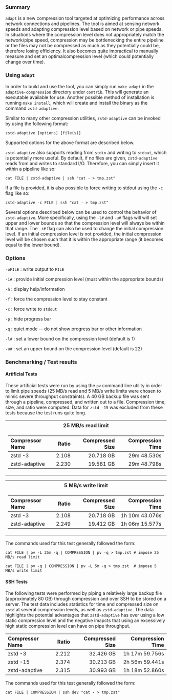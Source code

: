 ### Summary

`adapt` is a new compression tool targeted at optimizing performance across network connections and pipelines. The tool is aimed at sensing network speeds and adapting compression level based on network or pipe speeds.
In situations where the compression level does not appropriately match the network/pipe speed, compression may be bottlenecking the entire pipeline or the files may not be compressed as much as they potentially could be, therefore losing efficiency. It also becomes quite impractical to manually measure and set an optimalcompression level (which could potentially change over time). 

### Using `adapt`

In order to build and use the tool, you can simply run `make adapt` in the `adaptive-compression` directory under `contrib`. This will generate an executable available for use. Another possible method of installation is running `make install`, which will create and install the binary as the command `zstd-adaptive`.

Similar to many other compression utilities, `zstd-adaptive` can be invoked by using the following format:

`zstd-adaptive [options] [file(s)]`

Supported options for the above format are described below. 

`zstd-adaptive` also supports reading from `stdin` and writing to `stdout`, which is potentially more useful. By default, if no files are given, `zstd-adaptive` reads from and writes to standard I/O. Therefore, you can simply insert it within a pipeline like so:

`cat FILE | zstd-adaptive | ssh "cat - > tmp.zst"`

If a file is provided, it is also possible to force writing to stdout using the `-c` flag like so:

`zstd-adaptive -c FILE | ssh "cat - > tmp.zst"`

Several options described below can be used to control the behavior of `zstd-adaptive`. More specifically, using the `-l#` and `-u#` flags will will set upper and lower bounds so that the compression level will always be within that range. The `-i#` flag can also be used to change the initial compression level. If an initial compression level is not provided, the initial compression level will be chosen such that it is within the appropriate range (it becomes equal to the lower bound). 

### Options
`-oFILE` : write output to `FILE`

`-i#`    : provide initial compression level (must within the appropriate bounds)

`-h`     : display help/information

`-f`     : force the compression level to stay constant

`-c`     : force write to `stdout`

`-p`     : hide progress bar

`-q`     : quiet mode -- do not show progress bar or other information

`-l#`    : set a lower bound on the compression level (default is 1)

`-u#`    : set an upper bound on the compression level (default is 22)
### Benchmarking / Test results
#### Artificial Tests
These artificial tests were run by using the `pv` command line utility in order to limit pipe speeds (25 MB/s read and 5 MB/s write limits were chosen to mimic severe throughput constraints). A 40 GB backup file was sent through a pipeline, compressed, and written out to a file. Compression time, size, and ratio were computed. Data for `zstd -15` was excluded from these tests because the test runs quite long.

<table>
<tr><th> 25 MB/s read limit </th></tr>
<tr><td>

| Compressor Name | Ratio | Compressed Size | Compression Time |
|:----------------|------:|----------------:|-----------------:| 
| zstd -3         | 2.108 |       20.718 GB |      29m 48.530s |
| zstd-adaptive   | 2.230 |       19.581 GB |      29m 48.798s |

</td><tr>
</table>

<table>
<tr><th> 5 MB/s write limit </th></tr>
<tr><td>

| Compressor Name | Ratio | Compressed Size | Compression Time |
|:----------------|------:|----------------:|-----------------:| 
| zstd -3         | 2.108 |       20.718 GB |   1h 10m 43.076s |
| zstd-adaptive   | 2.249 |       19.412 GB |   1h 06m 15.577s |

</td></tr>
</table>

The commands used for this test generally followed the form:

`cat FILE | pv -L 25m -q | COMPRESSION | pv -q > tmp.zst # impose 25 MB/s read limit`

`cat FILE | pv -q | COMPRESSION | pv -L 5m -q > tmp.zst  # impose 5 MB/s write limit`

#### SSH Tests

The following tests were performed by piping a relatively large backup file (approximately 80 GB) through compression and over SSH to be stored on a server. The test data includes statistics for time and compressed size  on `zstd` at several compression levels, as well as `zstd-adaptive`. The data highlights the potential advantages that `zstd-adaptive` has over using a low static compression level and the negative imapcts that using an excessively high static compression level can have on
pipe throughput.

| Compressor Name | Ratio | Compressed Size | Compression Time |
|:----------------|------:|----------------:|-----------------:|
| zstd -3         | 2.212 |       32.426 GB |   1h 17m 59.756s |
| zstd -15        | 2.374 |       30.213 GB |   2h 56m 59.441s |
| zstd-adaptive   | 2.315 |       30.993 GB |   1h 18m 52.860s |

The commands used for this test generally followed the form: 

`cat FILE | COMPRESSION | ssh dev "cat - > tmp.zst"`
